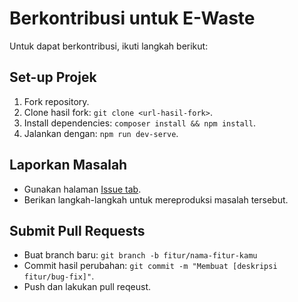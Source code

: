 # Berkontribusi untuk E-Waste

Untuk dapat berkontribusi, ikuti langkah berikut:

## Set-up Projek
1. Fork repository.
2. Clone hasil fork: `git clone <url-hasil-fork>`.
3. Install dependencies: `composer install && npm install`.
4. Jalankan dengan: `npm run dev-serve`.

## Laporkan Masalah
- Gunakan halaman [Issue tab](../../issues).
- Berikan langkah-langkah untuk mereproduksi masalah tersebut.

## Submit Pull Requests
- Buat branch baru: `git branch -b fitur/nama-fitur-kamu`
- Commit hasil perubahan: `git commit -m "Membuat [deskripsi fitur/bug-fix]"`.
- Push dan lakukan pull reqeust.

